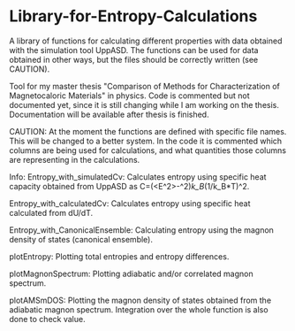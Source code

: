 # Library-for-Entropy-Calculations
A library of functions for calculating different properties with data obtained with the simulation tool UppASD. The functions can be used for data obtained in other ways, but the files should be correctly written (see CAUTION).

Tool for my master thesis "Comparison of Methods for Characterization of Magnetocaloric Materials" in physics. Code is commented but not documented yet, since it is still changing while I am working on the thesis. Documentation will be available after thesis is finished.


CAUTION: At the moment the functions are defined with specific file names. This will be changed to a better system. In the code it is commented which columns are being used for calculations, and what quantities those columns are representing in the calculations.

Info:
  Entropy_with_simulatedCv: Calculates entropy using specific heat capacity obtained from UppASD as C=(<E^2>-<E>^2)*k_B*(1/k_B*T)^2.
  
  Entropy_with_calculatedCv: Calculates entropy using specific heat calculated from dU/dT.
  
  Entropy_with_CanonicalEnsemble: Calculating entropy using the magnon density of states (canonical ensemble).

  plotEntropy: Plotting total entropies and entropy differences. 
  
  plotMagnonSpectrum: Plotting adiabatic and/or correlated magnon spectrum.
  
  plotAMSmDOS: Plotting the magnon density of states obtained from the adiabatic magnon spectrum. Integration over the whole function is also done to check value.
  
  
  

